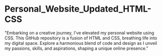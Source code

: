 # Personal_Website_Updated_HTML-CSS
"Embarking on a creative journey, I've elevated my personal website using CSS. This GitHub repository is a fusion of HTML and CSS, breathing life into my digital space. Explore a harmonious blend of code and design as I unveil my passions, skills, and aspirations, shaping a unique online presence."
